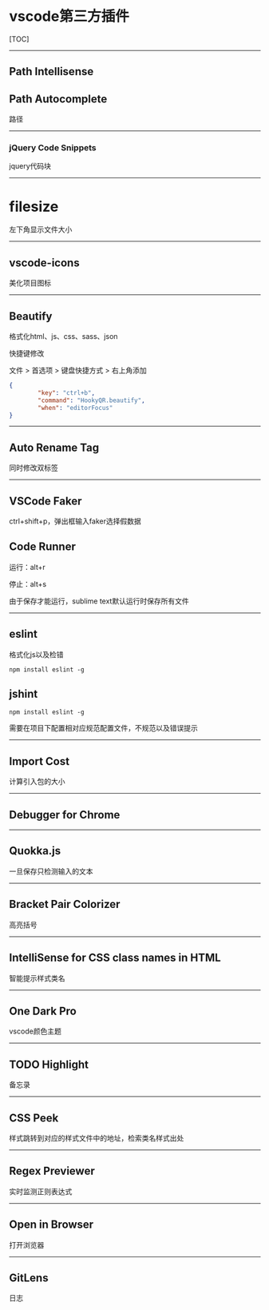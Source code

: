 # vscode第三方插件

[TOC]

***

## Path Intellisense

## Path Autocomplete

路径

****

### jQuery Code Snippets

jquery代码块

***

# filesize

左下角显示文件大小

***

## vscode-icons

美化项目图标

***

## Beautify

格式化html、js、css、sass、json

快捷键修改

文件 > 首选项 > 键盘快捷方式 > 右上角添加

```json
{
        "key": "ctrl+b",
        "command": "HookyQR.beautify",
        "when": "editorFocus"
}
```

***

## Auto Rename Tag

同时修改双标签

***

## VSCode Faker

ctrl+shift+p，弹出框输入faker选择假数据

## Code Runner

运行：alt+r

停止：alt+s

由于保存才能运行，sublime text默认运行时保存所有文件

***

## eslint

格式化js以及检错

```
npm install eslint -g
```

## jshint

```
npm install eslint -g
```

需要在项目下配置相对应规范配置文件，不规范以及错误提示

***

## Import Cost

计算引入包的大小

***

## Debugger for Chrome

***

## Quokka.js

一旦保存只检测输入的文本

***

## Bracket Pair Colorizer

高亮括号

***

## IntelliSense for CSS class names in HTML

智能提示样式类名

***

## One Dark Pro

vscode颜色主题

***

## TODO Highlight

备忘录

***

## CSS Peek

样式跳转到对应的样式文件中的地址，检索类名样式出处

***

## Regex Previewer

实时监测正则表达式

***

## Open in Browser
打开浏览器

***

## GitLens

日志